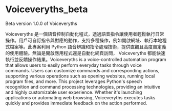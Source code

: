# Voiceveryths_beta
 Beta version 1.0.0 of Voiceveryths

Voiceveryths 是一個語音控制自動化程式，透過語音指令讓使用者輕鬆執行日常操作。用戶可自訂指令與對應的動作，支持多種操作，例如開啟網址、執行本地程式檔案等。此專案利用 Python 語音辨識和指令處理技術，提供直觀且高度自定義的使用體驗。無論是開啟應用程式還是自動化網頁訪問， Voiceveryths 都能快速執行並反饋操作結果。Voiceveryths is a voice-controlled automation program that allows users to easily perform everyday tasks through voice commands. Users can customize commands and corresponding actions, supporting various operations such as opening websites, running local program files, and more. This project leverages Python's speech recognition and command processing technologies, providing an intuitive and highly customizable user experience. Whether it's launching applications or automating web browsing, Voiceveryths executes tasks quickly and provides immediate feedback on the action performed.
